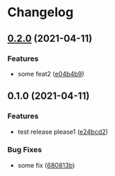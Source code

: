 # Changelog

## [0.2.0](https://www.github.com/rajesh-nitc/gcp-failover/compare/v0.1.0...v0.2.0) (2021-04-11)


### Features

* some feat2 ([e04b4b9](https://www.github.com/rajesh-nitc/gcp-failover/commit/e04b4b95dcadef52478e6dd6fcba5dc345f2ab52))

## 0.1.0 (2021-04-11)


### Features

* test release please1 ([e24bcd2](https://www.github.com/rajesh-nitc/gcp-failover/commit/e24bcd26d01841a45c8b02b9883c9f1e89269cab))


### Bug Fixes

* some fix ([680813b](https://www.github.com/rajesh-nitc/gcp-failover/commit/680813b70b95262ef34ff6ad028c1dd86f23b855))
